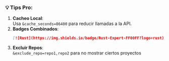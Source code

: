 ### 💡 **Tips Pro**:
1. **Cacheo Local**:  
   Usa `&cache_seconds=86400` para reducir llamadas a la API.  
2. **Badges Combinados**:  
   ```markdown
   [![Rust](https://img.shields.io/badge/Rust-Expert-FF00FF?logo=rust)](https://github.com/mechmind-dwv)
   ```  
3. **Excluir Repos**:  
   `&exclude_repo=repo1,repo2` para no mostrar ciertos proyectos
